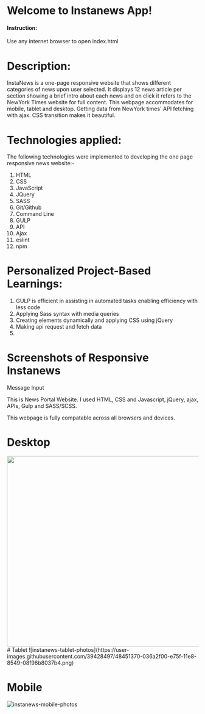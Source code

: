 # Welcome to Instanews App!

#### Instruction:

Use any internet browser to open index.html  

# Description:

InstaNews is a one-page responsive website that shows different categories of news upon user selected. It displays 12 news article per section showing a brief intro about each news and on click it refers to the NewYork Times website for full content. This webpage accommodates for mobile, tablet and desktop. Getting data from NewYork times' API fetching with ajax. CSS transition makes it beautiful.

# Technologies applied:

The following technologies were implemented to developing the one page responsive news website:-

1.  HTML
1.  CSS
1.  JavaScript
1.  JQuery
1.  SASS
1.  Git/Github
1.  Command Line
1.  GULP
1.  API
1.  Ajax
1.  eslint
1.  npm

# Personalized Project-Based Learnings:

1. GULP is efficient in assisting in automated tasks enabling efficiency with less code
1. Applying Sass syntax with media queries
1. Creating elements dynamically and applying CSS using jQuery
1. Making api request and fetch data
1.   


# Screenshots of Responsive Instanews
   Message Input

This is News Portal Website. I used HTML, CSS and Javascript, jQuery, ajax, APIs, Gulp and SASS/SCSS.

This webpage is fully compatable across all browsers and devices.

# Desktop


<img src="https://camo.githubusercontent.com/..." data-canonical-src="https://user-images.githubusercontent.com/39428497/48451284-9b1b4d80-e75e-11e8-8872-78e62899de81.png" width="600" height="500" />
# Tablet
![instanews-tablet-photos](https://user-images.githubusercontent.com/39428497/48451370-036a2f00-e75f-11e8-8549-08f96b8037b4.png)


# Mobile

![instanews-mobile-photos](https://user-images.githubusercontent.com/39428497/48451337-e03f7f80-e75e-11e8-9d35-118e12b69511.png)